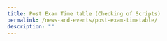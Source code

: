 ```yaml
---
title: Post Exam Time table (Checking of Scripts)
permalink: /news-and-events/post-exam-timetable/
description: ""
---
```

